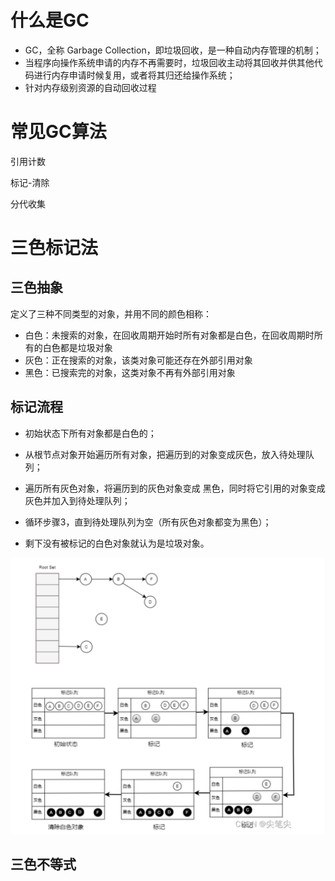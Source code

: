 # 什么是GC

- GC，全称 Garbage Collection，即垃圾回收，是一种自动内存管理的机制；
- 当程序向操作系统申请的内存不再需要时，垃圾回收主动将其回收并供其他代码进行内存申请时候复用，或者将其归还给操作系统；
- 针对内存级别资源的自动回收过程



# 常见GC算法

引用计数



标记-清除



分代收集



# 三色标记法

## 三色抽象

定义了三种不同类型的对象，并用不同的颜色相称：

- 白色：未搜索的对象，在回收周期开始时所有对象都是白色，在回收周期时所有的白色都是垃圾对象
- 灰色：正在搜索的对象，该类对象可能还存在外部引用对象
- 黑色：已搜索完的对象，这类对象不再有外部引用对象

## 标记流程

- 初始状态下所有对象都是白色的；

- 从根节点对象开始遍历所有对象，把遍历到的对象变成灰色，放入待处理队列；

- 遍历所有灰色对象，将遍历到的灰色对象变成 黑色，同时将它引用的对象变成灰色并加入到待处理队列；
- 循环步骤3，直到待处理队列为空（所有灰色对象都变为黑色）；
- 剩下没有被标记的白色对象就认为是垃圾对象。

![image-20221015193541016](./.assets/image-20221015193541016.png)



## 三色不等式



